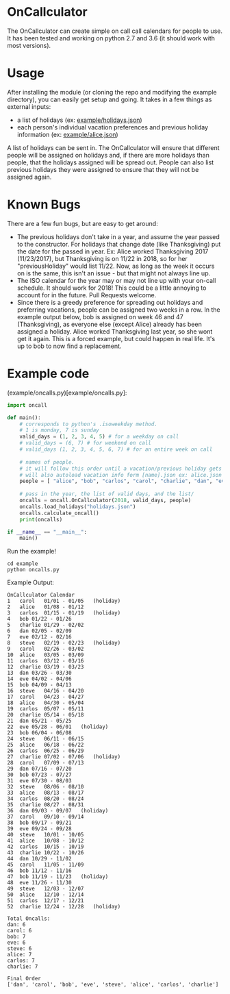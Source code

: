 # OnCallculator
The OnCallculator can create simple on call call calendars for people to use. It has been tested and working on python 2.7 and 3.6 (it should work with most versions).

# Usage
After installing the module (or cloning the repo and modifying the example directory), you can easily get setup and going. It takes in a few things as external inputs:

 * a list of holidays (ex: [example/holidays.json](example/holidays.json))
 * each person's individual vacation preferences and previous holiday information (ex: [example/alice.json](example/alice.json))

A list of holidays can be sent in. The OnCallculator will ensure that different people will be assigned on holidays and, if there are more holidays than people, that the holidays assigned will be spread out. People can also list previous holidays they were assigned to ensure that they will not be assigned again.

# Known Bugs
There are a few fun bugs, but are easy to get around:
 * The previous holidays don't take in a year, and assume the year passed to the constructor. For holidays that change date (like Thanksgiving) put the date for the passed in year. Ex: Alice worked Thanksgiving 2017 (11/23/2017), but Thanksgiving is on 11/22 in 2018, so for her "previousHoliday" would list 11/22. Now, as long as the week it occurs on is the same, this isn't an issue - but that might not always line up.
 * The ISO calendar for the year may or may not line up with your on-call schedule. It should work for 2018! This could be a little annoying to account for in the future. Pull Requests welcome.
 * Since there is a greedy preference for spreading out holidays and preferring vacations, people can be assigned two weeks in a row. In the example output below, bob is assigned on week 46 and 47 (Thanksgiving), as everyone else (except Alice) already has been assigned a holiday. Alice worked Thanksgiving last year, so she wont get it again. This is a forced example, but could happen in real life. It's up to bob to now find a replacement.

# Example code
(example/oncalls.py)[example/oncalls.py]:

``` python
import oncall

def main():
    # corresponds to python's .isoweekday method.
    # 1 is monday, 7 is sunday
    valid_days = (1, 2, 3, 4, 5) # for a weekday on call
    # valid_days = (6, 7) # for weekend on call
    # valid_days (1, 2, 3, 4, 5, 6, 7) # for an entire week on call
    
    # names of people.
    # it will follow this order until a vacation/previous holiday gets in the way
    # will also autoload vacation info form [name].json ex: alice.json
    people = [ "alice", "bob", "carlos", "carol", "charlie", "dan", "eve", "steve" ]
    
    # pass in the year, the list of valid days, and the list/
    oncalls = oncall.OnCallculator(2018, valid_days, people)
    oncalls.load_holidays("holidays.json")
    oncalls.calculate_oncall()
    print(oncalls)

if __name__ == "__main__":
    main()
```

Run the example!
```
cd example
python oncalls.py
```

Example Output:
```
OnCallculator Calendar
1   carol   01/01 - 01/05   (holiday)
2   alice   01/08 - 01/12
3   carlos  01/15 - 01/19   (holiday)
4   bob 01/22 - 01/26
5   charlie 01/29 - 02/02
6   dan 02/05 - 02/09
7   eve 02/12 - 02/16
8   steve   02/19 - 02/23   (holiday)
9   carol   02/26 - 03/02
10  alice   03/05 - 03/09
11  carlos  03/12 - 03/16
12  charlie 03/19 - 03/23
13  dan 03/26 - 03/30
14  eve 04/02 - 04/06
15  bob 04/09 - 04/13
16  steve   04/16 - 04/20
17  carol   04/23 - 04/27
18  alice   04/30 - 05/04
19  carlos  05/07 - 05/11
20  charlie 05/14 - 05/18
21  dan 05/21 - 05/25
22  eve 05/28 - 06/01   (holiday)
23  bob 06/04 - 06/08
24  steve   06/11 - 06/15
25  alice   06/18 - 06/22
26  carlos  06/25 - 06/29
27  charlie 07/02 - 07/06   (holiday)
28  carol   07/09 - 07/13
29  dan 07/16 - 07/20
30  bob 07/23 - 07/27
31  eve 07/30 - 08/03
32  steve   08/06 - 08/10
33  alice   08/13 - 08/17
34  carlos  08/20 - 08/24
35  charlie 08/27 - 08/31
36  dan 09/03 - 09/07   (holiday)
37  carol   09/10 - 09/14
38  bob 09/17 - 09/21
39  eve 09/24 - 09/28
40  steve   10/01 - 10/05
41  alice   10/08 - 10/12
42  carlos  10/15 - 10/19
43  charlie 10/22 - 10/26
44  dan 10/29 - 11/02
45  carol   11/05 - 11/09
46  bob 11/12 - 11/16
47  bob 11/19 - 11/23   (holiday)
48  eve 11/26 - 11/30
49  steve   12/03 - 12/07
50  alice   12/10 - 12/14
51  carlos  12/17 - 12/21
52  charlie 12/24 - 12/28   (holiday)

Total Oncalls:
dan: 6
carol: 6
bob: 7
eve: 6
steve: 6
alice: 7
carlos: 7
charlie: 7

Final Order
['dan', 'carol', 'bob', 'eve', 'steve', 'alice', 'carlos', 'charlie']
```
